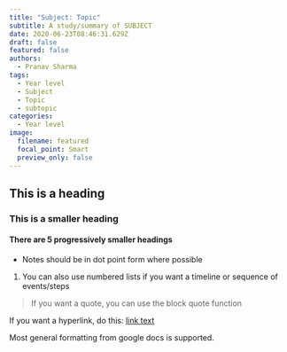 ```yaml
---
title: "Subject: Topic"
subtitle: A study/summary of SUBJECT
date: 2020-06-23T08:46:31.629Z
draft: false
featured: false
authors:
  - Pranav Sharma
tags:
  - Year level
  - Subject
  - Topic
  - subtopic
categories:
  - Year level
image:
  filename: featured
  focal_point: Smart
  preview_only: false
---
```

## This is a heading

### This is a smaller heading

#### There are 5 progressively smaller headings

* Notes should be in dot point form where possible

1. You can also use numbered lists if you want a timeline or sequence of events/steps

> If you want a quote, you can use the block quote function

If you want a hyperlink, do this: [link text](https://schoolnotes.intranet.pw)

Most general formatting from google docs is supported.
